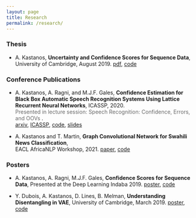 ```yaml
---
layout: page
title: Research
permalink: /research/
---
```


### Thesis
* A. Kastanos, **Uncertainty and Confidence Scores for Sequence Data**, University of Cambridge, August 2019. [pdf](/PDFs/thesis/Uncertainty_and_Confidence_Scores_in_Sequence_Data.pdf), [code](https://github.com/alecokas/BiLatticeRNN-Confidence)

### Conference Publications
* A. Kastanos, A. Ragni, and M.J.F. Gales, **Confidence Estimation for Black Box Automatic Speech Recognition Systems Using Lattice Recurrent Neural Networks**, ICASSP, 2020.    
<span style="color:dimgrey">Presented in lecture session: Speech Recognition: Confidence, Errors, and OOVs </span>.   
[arxiv](https://arxiv.org/pdf/1910.11933.pdf), [ICASSP](https://ieeexplore.ieee.org/document/9053264), [code](https://github.com/alecokas/BiLatticeRNN-Confidence), [slides](/PDFs/slides/Black-Box-ASR-ICASSP-2020.pdf)

* A. Kastanos and T. Martin, **Graph Convolutional Network for Swahili News Classification**, <br /> EACL AfricaNLP Workshop, 2021. [paper](https://arxiv.org/abs/2103.09325), [code](https://github.com/alecokas/swahili-text-gcn)


### Posters
* A. Kastanos, A. Ragni, M.J.F. Gales, **Confidence Scores for Sequence Data**, Presented at the Deep Learning Indaba 2019. [poster](/PDFs/posters/Deep_Learning_Indaba_2019.pdf), [code](https://github.com/alecokas/BiLatticeRNN-Confidence)

* Y. Dubois, A. Kastanos, D. Lines, B. Melman, **Understanding Disentangling in VAE**, University of Cambridge, March 2019. [poster](/PDFs/posters/Understanding_Disentangling_in_VAE.pdf), [code](https://github.com/YannDubs/disentangling-vae)
